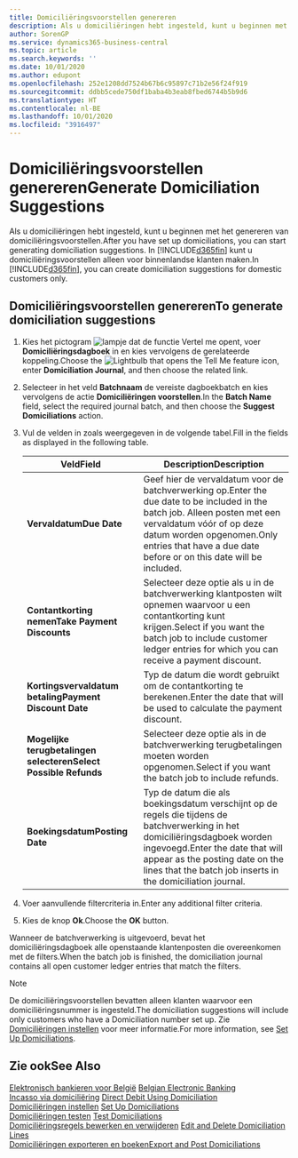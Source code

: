 ```yaml
---
title: Domiciliëringsvoorstellen genereren
description: Als u domiciliëringen hebt ingesteld, kunt u beginnen met het genereren van domiciliëringsvoorstellen. U kunt domiciliëringsvoorstellen alleen voor binnenlandse klanten maken.
author: SorenGP
ms.service: dynamics365-business-central
ms.topic: article
ms.search.keywords: ''
ms.date: 10/01/2020
ms.author: edupont
ms.openlocfilehash: 252e1208dd7524b67b6c95897c71b2e56f24f919
ms.sourcegitcommit: ddbb5cede750df1baba4b3eab8fbed6744b5b9d6
ms.translationtype: HT
ms.contentlocale: nl-BE
ms.lasthandoff: 10/01/2020
ms.locfileid: "3916497"
---
```

# <a name="generate-domiciliation-suggestions"></a><span data-ttu-id="37bf8-104">Domiciliëringsvoorstellen genereren</span><span class="sxs-lookup"><span data-stu-id="37bf8-104">Generate Domiciliation Suggestions</span></span>
<span data-ttu-id="37bf8-105">Als u domiciliëringen hebt ingesteld, kunt u beginnen met het genereren van domiciliëringsvoorstellen.</span><span class="sxs-lookup"><span data-stu-id="37bf8-105">After you have set up domiciliations, you can start generating domiciliation suggestions.</span></span> <span data-ttu-id="37bf8-106">In [!INCLUDE[d365fin](../../includes/d365fin_md.md)] kunt u domiciliëringsvoorstellen alleen voor binnenlandse klanten maken.</span><span class="sxs-lookup"><span data-stu-id="37bf8-106">In [!INCLUDE[d365fin](../../includes/d365fin_md.md)], you can create domiciliation suggestions for domestic customers only.</span></span>  

## <a name="to-generate-domiciliation-suggestions"></a><span data-ttu-id="37bf8-107">Domiciliëringsvoorstellen genereren</span><span class="sxs-lookup"><span data-stu-id="37bf8-107">To generate domiciliation suggestions</span></span>  

1.  <span data-ttu-id="37bf8-108">Kies het pictogram ![lampje dat de functie Vertel me opent](../../media/ui-search/search_small.png "Vertel me wat u wilt doen"), voer **Domiciliëringsdagboek** in en kies vervolgens de gerelateerde koppeling.</span><span class="sxs-lookup"><span data-stu-id="37bf8-108">Choose the ![Lightbulb that opens the Tell Me feature](../../media/ui-search/search_small.png "Tell me what you want to do") icon, enter **Domiciliation Journal**, and then choose the related link.</span></span>  
2.  <span data-ttu-id="37bf8-109">Selecteer in het veld **Batchnaam** de vereiste dagboekbatch en kies vervolgens de actie **Domiciliëringen voorstellen**.</span><span class="sxs-lookup"><span data-stu-id="37bf8-109">In the **Batch Name** field, select the required journal batch, and then choose the **Suggest Domiciliations** action.</span></span>  
3.  <span data-ttu-id="37bf8-110">Vul de velden in zoals weergegeven in de volgende tabel.</span><span class="sxs-lookup"><span data-stu-id="37bf8-110">Fill in the fields as displayed in the following table.</span></span>  

    |<span data-ttu-id="37bf8-111">Veld</span><span class="sxs-lookup"><span data-stu-id="37bf8-111">Field</span></span>|<span data-ttu-id="37bf8-112">Description</span><span class="sxs-lookup"><span data-stu-id="37bf8-112">Description</span></span>|  
    |---------------------------------|---------------------------------------|  
    |<span data-ttu-id="37bf8-113">**Vervaldatum**</span><span class="sxs-lookup"><span data-stu-id="37bf8-113">**Due Date**</span></span>|<span data-ttu-id="37bf8-114">Geef hier de vervaldatum voor de batchverwerking op.</span><span class="sxs-lookup"><span data-stu-id="37bf8-114">Enter the due date to be included in the batch job.</span></span> <span data-ttu-id="37bf8-115">Alleen posten met een vervaldatum vóór of op deze datum worden opgenomen.</span><span class="sxs-lookup"><span data-stu-id="37bf8-115">Only entries that have a due date before or on this date will be included.</span></span>|  
    |<span data-ttu-id="37bf8-116">**Contantkorting nemen**</span><span class="sxs-lookup"><span data-stu-id="37bf8-116">**Take Payment Discounts**</span></span>|<span data-ttu-id="37bf8-117">Selecteer deze optie als u in de batchverwerking klantposten wilt opnemen waarvoor u een contantkorting kunt krijgen.</span><span class="sxs-lookup"><span data-stu-id="37bf8-117">Select if you want the batch job to include customer ledger entries for which you can receive a payment discount.</span></span>|  
    |<span data-ttu-id="37bf8-118">**Kortingsvervaldatum betaling**</span><span class="sxs-lookup"><span data-stu-id="37bf8-118">**Payment Discount Date**</span></span>|<span data-ttu-id="37bf8-119">Typ de datum die wordt gebruikt om de contantkorting te berekenen.</span><span class="sxs-lookup"><span data-stu-id="37bf8-119">Enter the date that will be used to calculate the payment discount.</span></span>|  
    |<span data-ttu-id="37bf8-120">**Mogelijke terugbetalingen selecteren**</span><span class="sxs-lookup"><span data-stu-id="37bf8-120">**Select Possible Refunds**</span></span>|<span data-ttu-id="37bf8-121">Selecteer deze optie als in de batchverwerking terugbetalingen moeten worden opgenomen.</span><span class="sxs-lookup"><span data-stu-id="37bf8-121">Select if you want the batch job to include refunds.</span></span>|  
    |<span data-ttu-id="37bf8-122">**Boekingsdatum**</span><span class="sxs-lookup"><span data-stu-id="37bf8-122">**Posting Date**</span></span>|<span data-ttu-id="37bf8-123">Typ de datum die als boekingsdatum verschijnt op de regels die tijdens de batchverwerking in het domiciliëringsdagboek worden ingevoegd.</span><span class="sxs-lookup"><span data-stu-id="37bf8-123">Enter the date that will appear as the posting date on the lines that the batch job inserts in the domiciliation journal.</span></span>|  

4.  <span data-ttu-id="37bf8-124">Voer aanvullende filtercriteria in.</span><span class="sxs-lookup"><span data-stu-id="37bf8-124">Enter any additional filter criteria.</span></span>  
5.  <span data-ttu-id="37bf8-125">Kies de knop **Ok**.</span><span class="sxs-lookup"><span data-stu-id="37bf8-125">Choose the **OK** button.</span></span>  

<span data-ttu-id="37bf8-126">Wanneer de batchverwerking is uitgevoerd, bevat het domiciliëringsdagboek alle openstaande klantenposten die overeenkomen met de filters.</span><span class="sxs-lookup"><span data-stu-id="37bf8-126">When the batch job is finished, the domiciliation journal contains all open customer ledger entries that match the filters.</span></span>  

> [!NOTE]  
>  <span data-ttu-id="37bf8-127">De domiciliëringsvoorstellen bevatten alleen klanten waarvoor een domiciliëringsnummer is ingesteld.</span><span class="sxs-lookup"><span data-stu-id="37bf8-127">The domiciliation suggestions will include only customers who have a Domiciliation number set up.</span></span> <span data-ttu-id="37bf8-128">Zie [Domiciliëringen instellen](how-to-set-up-domiciliations.md) voor meer informatie.</span><span class="sxs-lookup"><span data-stu-id="37bf8-128">For more information, see [Set Up Domiciliations](how-to-set-up-domiciliations.md).</span></span>  

## <a name="see-also"></a><span data-ttu-id="37bf8-129">Zie ook</span><span class="sxs-lookup"><span data-stu-id="37bf8-129">See Also</span></span>  
 <span data-ttu-id="37bf8-130">[Elektronisch bankieren voor België](belgian-electronic-banking.md) </span><span class="sxs-lookup"><span data-stu-id="37bf8-130">[Belgian Electronic Banking](belgian-electronic-banking.md) </span></span>  
 <span data-ttu-id="37bf8-131">[Incasso via domiciliëring](direct-debit-using-domiciliation.md) </span><span class="sxs-lookup"><span data-stu-id="37bf8-131">[Direct Debit Using Domiciliation](direct-debit-using-domiciliation.md) </span></span>  
 <span data-ttu-id="37bf8-132">[Domiciliëringen instellen](how-to-set-up-domiciliations.md) </span><span class="sxs-lookup"><span data-stu-id="37bf8-132">[Set Up Domiciliations](how-to-set-up-domiciliations.md) </span></span>  
 <span data-ttu-id="37bf8-133">[Domiciliëringen testen](how-to-test-domiciliations.md) </span><span class="sxs-lookup"><span data-stu-id="37bf8-133">[Test Domiciliations](how-to-test-domiciliations.md) </span></span>  
 <span data-ttu-id="37bf8-134">[Domiciliëringsregels bewerken en verwijderen](how-to-edit-and-delete-domiciliation-lines.md) </span><span class="sxs-lookup"><span data-stu-id="37bf8-134">[Edit and Delete Domiciliation Lines](how-to-edit-and-delete-domiciliation-lines.md) </span></span>  
 [<span data-ttu-id="37bf8-135">Domiciliëringen exporteren en boeken</span><span class="sxs-lookup"><span data-stu-id="37bf8-135">Export and Post Domiciliations</span></span>](how-to-export-and-post-domiciliations.md)
